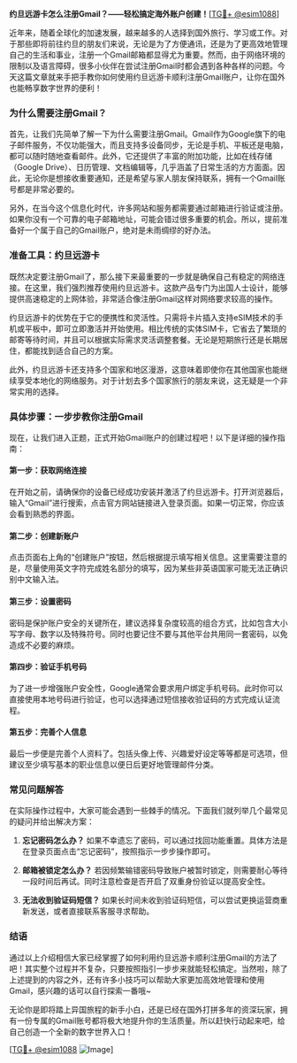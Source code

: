 **约旦远游卡怎么注册Gmail？——轻松搞定海外账户创建！**[[TG💪+ @esim1088](https://t.me/s/esim1088)]

近年来，随着全球化的加速发展，越来越多的人选择到国外旅行、学习或工作。对于那些即将前往约旦的朋友们来说，无论是为了方便通讯，还是为了更高效地管理自己的生活和事业，注册一个Gmail邮箱都显得尤为重要。然而，由于网络环境的限制以及语言障碍，很多小伙伴在尝试注册Gmail时都会遇到各种各样的问题。今天这篇文章就来手把手教你如何使用约旦远游卡顺利注册Gmail账户，让你在国外也能畅享数字世界的便利！

### **为什么需要注册Gmail？**

首先，让我们先简单了解一下为什么需要注册Gmail。Gmail作为Google旗下的电子邮件服务，不仅功能强大，而且支持多设备同步，无论是手机、平板还是电脑，都可以随时随地查看邮件。此外，它还提供了丰富的附加功能，比如在线存储（Google Drive）、日历管理、文档编辑等，几乎涵盖了日常生活的方方面面。因此，无论你是想接收重要通知，还是希望与家人朋友保持联系，拥有一个Gmail账号都是非常必要的。

另外，在当今这个信息化时代，许多网站和服务都需要通过邮箱进行验证或注册。如果你没有一个可靠的电子邮箱地址，可能会错过很多重要的机会。所以，提前准备好一个属于自己的Gmail账户，绝对是未雨绸缪的好办法。

### **准备工具：约旦远游卡**

既然决定要注册Gmail了，那么接下来最重要的一步就是确保自己有稳定的网络连接。在这里，我们强烈推荐使用约旦远游卡。这款产品专门为出国人士设计，能够提供高速稳定的上网体验，非常适合像注册Gmail这样对网络要求较高的操作。

约旦远游卡的优势在于它的便携性和灵活性。只需将卡片插入支持eSIM技术的手机或平板中，即可立即激活并开始使用。相比传统的实体SIM卡，它省去了繁琐的邮寄等待时间，并且可以根据实际需求灵活调整套餐。无论是短期旅行还是长期居住，都能找到适合自己的方案。

此外，约旦远游卡还支持多个国家和地区漫游，这意味着即使你在其他国家也能继续享受本地化的网络服务。对于计划去多个国家旅行的朋友来说，这无疑是一个非常实用的选择。

### **具体步骤：一步步教你注册Gmail**

现在，让我们进入正题，正式开始Gmail账户的创建过程吧！以下是详细的操作指南：

#### **第一步：获取网络连接**
在开始之前，请确保你的设备已经成功安装并激活了约旦远游卡。打开浏览器后，输入“Gmail”进行搜索，点击官方网站链接进入登录页面。如果一切正常，你应该会看到熟悉的界面。

#### **第二步：创建新账户**
点击页面右上角的“创建账户”按钮，然后根据提示填写相关信息。这里需要注意的是，尽量使用英文字符完成姓名部分的填写，因为某些非英语国家可能无法正确识别中文输入法。

#### **第三步：设置密码**
密码是保护账户安全的关键所在，建议选择复杂度较高的组合方式，比如包含大小写字母、数字以及特殊符号。同时也要记住不要与其他平台共用同一套密码，以免造成不必要的麻烦。

#### **第四步：验证手机号码**
为了进一步增强账户安全性，Google通常会要求用户绑定手机号码。此时你可以直接使用本地号码进行验证，也可以选择通过短信接收验证码的方式完成认证流程。

#### **第五步：完善个人信息**
最后一步便是完善个人资料了。包括头像上传、兴趣爱好设定等等都是可选项，但建议至少填写基本的职业信息以便日后更好地管理邮件分类。

### **常见问题解答**

在实际操作过程中，大家可能会遇到一些棘手的情况。下面我们就列举几个最常见的疑问并给出解决方案：

1. **忘记密码怎么办？**
   如果不幸遗忘了密码，可以通过找回功能重置。具体方法是在登录页面点击“忘记密码”，按照指示一步步操作即可。

2. **邮箱被锁定怎么办？**
   若因频繁输错密码导致账户被暂时锁定，则需要耐心等待一段时间后再试。同时注意检查是否开启了双重身份验证以提高安全性。

3. **无法收到验证码短信？**
   如果长时间未收到验证码短信，可以尝试更换运营商重新发送，或者直接联系客服寻求帮助。

### **结语**

通过以上介绍相信大家已经掌握了如何利用约旦远游卡顺利注册Gmail的方法了吧！其实整个过程并不复杂，只要按照指引一步步来就能轻松搞定。当然啦，除了上述提到的内容之外，还有许多小技巧可以帮助大家更加高效地管理和使用Gmail，感兴趣的话可以自行探索一番哦~

无论你是即将踏上异国旅程的新手小白，还是已经在国外打拼多年的资深玩家，拥有一份专属的Gmail账号都将极大地提升你的生活质量。所以赶快行动起来吧，给自己创造一个全新的数字世界入口！

[[TG💪+ @esim1088](https://t.me/s/esim1088) ![Image](https://i.postimg.cc/4NQfJmqS/Snipaste-2025-05-13-00-14-12.png)]